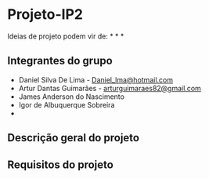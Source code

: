 # Projeto-IP2

Ideias de projeto podem vir de:
*
*
*

## Integrantes do grupo
* Daniel Silva De Lima - Daniel_lma@hotmail.com
* Artur Dantas Guimarães - arturguimaraes82@gmail.com
* James Anderson do Nascimento
* Igor de Albuquerque Sobreira
*

## Descrição geral do projeto





## Requisitos do projeto

